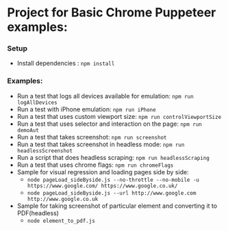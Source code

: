 # Project for Basic Chrome Puppeteer examples:

### Setup
- Install dependencies : `npm install`

### Examples:
- Run a test that logs all devices available for emulation: `npm run logAllDevices`
- Run a test with iPhone emulation: `npm run iPhone`
- Run a test that uses custom viewport size: `npm run controlViewportSize`
- Run a test that uses selector and interaction on the page: `npm run demoAut`
- Run a test that takes screenshot: `npm run screenshot`
- Run a test that takes screenshot in headless mode: `npm run headlessScreenshot`
- Run a script that does headless scraping: `npm run headlessScraping`
- Run a test that uses chrome flags: `npm run chromeFlags`
- Sample for visual regression and loading pages side by side:
    - `node pageLoad_sideByside.js --no-throttle --no-mobile -u https://www.google.com/ https://www.google.co.uk/`
    - `node pageLoad_sideByside.js --url http://www.google.com http://www.google.co.uk`
- Sample for taking screenshot of particular element and converting it to PDF(headless)
    - `node element_to_pdf.js`